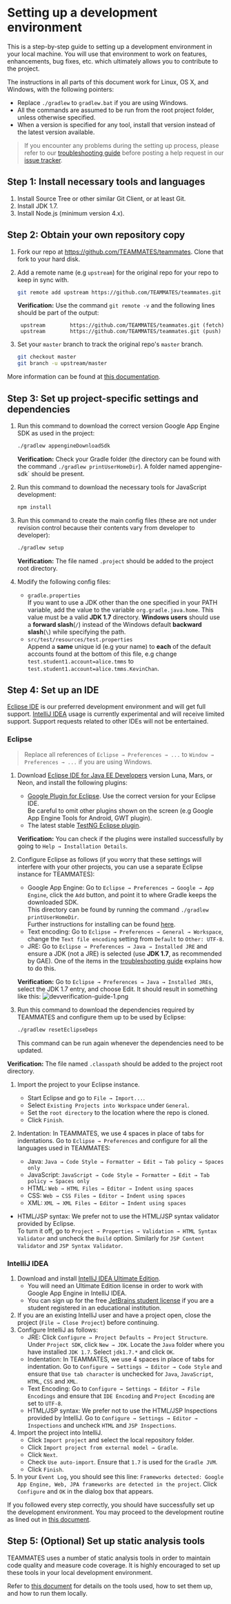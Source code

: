 # Setting up a development environment

This is a step-by-step guide to setting up a development environment in your local machine.
You will use that environment to work on features, enhancements, bug fixes, etc. which ultimately allows you to contribute to the project.

The instructions in all parts of this document work for Linux, OS X, and Windows, with the following pointers:
- Replace `./gradlew` to `gradlew.bat` if you are using Windows.
- All the commands are assumed to be run from the root project folder, unless otherwise specified.
- When a version is specified for any tool, install that version instead of the latest version available.

> If you encounter any problems during the setting up process, please refer to our [troubleshooting guide](troubleshooting-guide.md) before posting a help request in our [issue tracker](https://github.com/TEAMMATES/teammates/issues).

## Step 1: Install necessary tools and languages

1. Install Source Tree or other similar Git Client, or at least Git.
1. Install JDK 1.7.
1. Install Node.js (minimum version 4.x).

## Step 2: Obtain your own repository copy

1. Fork our repo at https://github.com/TEAMMATES/teammates. Clone that fork to your hard disk.

1. Add a remote name (e.g `upstream`) for the original repo for your repo to keep in sync with.
   ```sh
   git remote add upstream https://github.com/TEAMMATES/teammates.git
   ```
   **Verification:** Use the command `git remote -v` and the following lines should be part of the output:
   ```
    upstream        https://github.com/TEAMMATES/teammates.git (fetch)
    upstream        https://github.com/TEAMMATES/teammates.git (push)
    ```

1. Set your `master` branch to track the original repo's `master` branch.
   ```sh
   git checkout master
   git branch -u upstream/master
   ```

More information can be found at [this documentation](https://help.github.com/articles/fork-a-repo/).

## Step 3: Set up project-specific settings and dependencies

1. Run this command to download the correct version Google App Engine SDK as used in the project:
   ```sh
   ./gradlew appengineDownloadSdk
   ```  
   **Verification:** Check your Gradle folder (the directory can be found with the command `./gradlew printUserHomeDir`). A folder named appengine-sdk` should be present.
 
1. Run this command to download the necessary tools for JavaScript development:
   ```sh
   npm install
   ```

1. Run this command to create the main config files (these are not under revision control because their contents vary from developer to developer):
   ```sh
   ./gradlew setup
   ```
   **Verification:** The file named `.project` should be added to the project root directory.

1. Modify the following config files:
   * `gradle.properties`<br>
      If you want to use a JDK other than the one specified in your PATH variable, add the value to the variable `org.gradle.java.home`.
      This value must be a valid **JDK 1.7** directory.
      **Windows users** should use a **forward slash**(`/`) instead of the Windows default **backward slash**(`\`) while specifying the path.
   * `src/test/resources/test.properties`<br>
      Append a **same** unique id (e.g your name) to **each** of the default accounts found at the bottom of this file,
      e.g change `test.student1.account=alice.tmms` to `test.student1.account=alice.tmms.KevinChan`.

## Step 4: Set up an IDE

[Eclipse IDE](#eclipse) is our preferred development environment and will get full support. [IntelliJ IDEA](#intellij-idea) usage is currently experimental and will receive limited support. Support requests related to other IDEs will not be entertained.

### Eclipse

> Replace all references of `Eclipse → Preferences → ...` to `Window → Preferences → ...` if you are using Windows.

1. Download [Eclipse IDE for Java EE Developers](http://www.eclipse.org/downloads/) version Luna, Mars, or Neon, and install the following plugins:
   * [Google Plugin for Eclipse](https://developers.google.com/eclipse/docs/download). Use the correct version for your Eclipse IDE.<br>
     Be careful to omit other plugins shown on the screen (e.g Google App Engine Tools for Android, GWT plugin).
   * The latest stable [TestNG Eclipse plugin](http://testng.org/doc/download.html).
   
   **Verification:** You can check if the plugins were installed successfully by going to `Help → Installation Details`.

1. Configure Eclipse as follows (if you worry that these settings will interfere with your other projects, you can use a separate Eclipse instance for TEAMMATES):
   * Google App Engine: Go to `Eclipse → Preferences → Google → App Engine`, click the `Add` button, and point it to where Gradle keeps the downloaded SDK.<br>
     This directory can be found by running the command `./gradlew printUserHomeDir`.<br>
     Further instructions for installing can be found [here](https://developers.google.com/eclipse/docs/using_sdks).
   * Text encoding: Go to `Eclipse → Preferences → General → Workspace`, change the `Text file encoding` setting from `Default` to `Other: UTF-8`.
   * JRE: Go to `Eclipse → Preferences → Java → Installed JRE` and ensure a JDK (not a JRE) is selected (use **JDK 1.7**, as recommended by GAE).
     One of the items in the [troubleshooting guide](troubleshooting-guide.md) explains how to do this.
     
   **Verification:** Go to `Eclipse → Preferences → Java → Installed JREs`, select the JDK 1.7 entry, and choose Edit. It should result in something like this:
      ![devverification-guide-1.png](images/devverification-guide-1.png)

1. Run this command to download the dependencies required by TEAMMATES and configure them up to be used by Eclipse:
   ```sh
   ./gradlew resetEclipseDeps
   ```
   This command can be run again whenever the dependencies need to be updated.
  
 **Verification:** The file named `.classpath` should be added to the project root directory.

1. Import the project to your Eclipse instance.
   * Start Eclipse and go to `File → Import...`.
   * Select `Existing Projects into Workspace` under `General`.
   * Set the `root directory` to the location where the repo is cloned.
   * Click `Finish`.
   
1. Indentation: In TEAMMATES, we use 4 spaces in place of tabs for indentations.
     Go to `Eclipse → Preferences` and configure for all the languages used in TEAMMATES:
     * Java: `Java → Code Style → Formatter → Edit → Tab policy → Spaces only`
     * JavaScript: `JavaScript → Code Style → Formatter → Edit → Tab policy → Spaces only`
     * HTML: `Web → HTML Files → Editor → Indent using spaces`
     * CSS: `Web → CSS Files → Editor → Indent using spaces`
     * XML: `XML → XML Files → Editor → Indent using spaces`
* HTML/JSP syntax: We prefer not to use the HTML/JSP syntax validator provided by Eclipse.<br>
    To turn it off, go to `Project → Properties → Validation → HTML Syntax Validator` and uncheck the `Build` option. Similarly for `JSP Content Validator` and `JSP Syntax Validator`.

### IntelliJ IDEA

1. Download and install [IntelliJ IDEA Ultimate Edition](https://www.jetbrains.com/idea/).
   * You will need an Ultimate Edition license in order to work with Google App Engine in IntelliJ IDEA.
   * You can sign up for the free [JetBrains student license](https://www.jetbrains.com/student/) if you are a student registered in an educational institution.
1. If you are an existing IntelliJ user and have a project open, close the project (`File → Close Project`) before continuing.
1. Configure IntelliJ as follows:
   * JRE: Click `Configure → Project Defaults → Project Structure`. Under `Project SDK`, click `New → JDK`. Locate the `Java` folder where you have installed `JDK 1.7`. Select `jdk1.7.*` and click `OK`.
   * Indentation: In TEAMMATES, we use 4 spaces in place of tabs for indentation. Go to `Configure → Settings → Editor → Code Style` and ensure that `Use tab character` is unchecked for `Java`, `JavaScript`, `HTML`, `CSS` and `XML`.
   * Text Encoding: Go to `Configure → Settings → Editor → File Encodings` and ensure that `IDE Encoding` and `Project Encoding` are set to `UTF-8`.
   * HTML/JSP syntax: We prefer not to use the HTML/JSP Inspections provided by IntelliJ. Go to `Configure → Settings → Editor → Inspections` and uncheck `HTML` and `JSP Inspections`.
1. Import the project into IntelliJ.
   * Click `Import project` and select the local repository folder.
   * Click `Import project from external model → Gradle`.
   * Click `Next`.
   * Check `Use auto-import`. Ensure that `1.7` is used for the `Gradle JVM`.
   * Click `Finish`.
1. In your `Event Log`, you should see this line: `Frameworks detected: Google App Engine, Web, JPA frameworks are detected in the project`. Click `Configure` and `OK` in the dialog box that appears.

If you followed every step correctly, you should have successfully set up the development environment.
You may proceed to the development routine as lined out in [this document](development.md).

## Step 5: (Optional) Set up static analysis tools

TEAMMATES uses a number of static analysis tools in order to maintain code quality and measure code coverage.
It is highly encouraged to set up these tools in your local development environment.

Refer to [this document](staticAnalysis.md) for details on the tools used, how to set them up, and how to run them locally.
